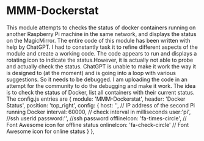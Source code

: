 # MMM-Dockerstat
This module attempts to checks the status of docker containers running on another Raspberry Pi machine in the same network, and displays the status on the MagicMirror.
The entire code of this module has been written with help by ChatGPT. I had to constantly task it to refine different aspects of the module and create a working code.
The code appears to run and displays a rotating icon to indicate the status.However, it is actually not able to probe and actually check the status. ChatGPT is unable to make it work the way it is designed to (at the moment) and is going into a loop with various suggestions. So it needs to be debugged. I am uploading the code in an attempt for the community to do the debugging and make it work. The idea is to check the status of Docker, list all containers with their current status.
The config.js entries are
{
        module: 'MMM-Dockerstat',
        header: 'Docker Status',
        position: 'top_right',
        config: {
        host: '', // IP address of the second Pi running Docker
        interval: 60000, // check interval in milliseconds 
        user:'pi', //ssh userid
        password:'', //ssh password
        offlineIcon: 'fa-times-circle', // Font Awesome icon for offline status
        onlineIcon: 'fa-check-circle' // Font Awesome icon for online status
    }
    },
